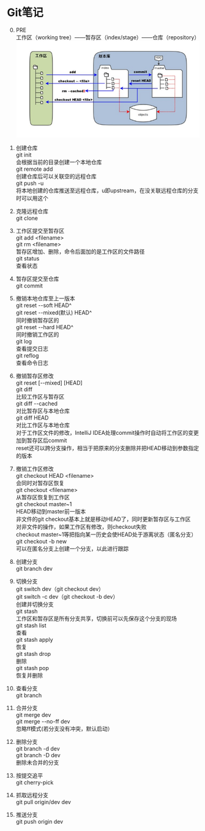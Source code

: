 # Git笔记

0. PRE<br>
工作区（working tree）——暂存区（index/stage）——仓库（repository）
![git基础概念](https://github.com/lvv9/lvv9.github.io/blob/master/pic/1352126739_7909.jpg?raw=true)

1. 创建仓库<br>
git init<br>
会根据当前的目录创建一个本地仓库<br>
git remote add<br>
创建仓库后可以关联空的远程仓库<br>
git push -u<br>
将本地创建的仓库推送至远程仓库，u即upstream，在没关联远程仓库的分支时可以用这个

2. 克隆远程仓库<br>
git clone

3. 工作区提交至暂存区<br>
git add \<filename><br>
git rm \<filename><br>
暂存区增加、删除，命令后面加的是工作区的文件路径<br>
git status<br>
查看状态

4. 暂存区提交至仓库<br>
git commit

5. 撤销本地仓库至上一版本<br>
git reset --soft HEAD^<br>
git reset --mixed(默认) HEAD^<br>
同时撤销暂存区的<br>
git reset --hard HEAD^<br>
同时撤销工作区的<br>
git log<br>
查看提交日志<br>
git reflog<br>
查看命令日志

6. 撤销暂存区修改<br>
git reset \[--mixed\] \[HEAD\]<br>
git diff<br>
比较工作区与暂存区<br>
git diff --cached<br>
对比暂存区与本地仓库<br>
git diff HEAD<br>
对比工作区与本地仓库<br>
对于工作区文件的修改，IntelliJ IDEA处理commit操作时自动将工作区的变更加到暂存区后commit<br>
reset还可以跨分支操作，相当于把原来的分支删除并把HEAD移动到参数指定的版本

7. 撤销工作区修改<br>
git checkout HEAD \<filename\><br>
会同时对暂存区恢复<br>
git checkout \<filename\><br>
从暂存区恢复到工作区<br>
git checkout master\~1<br>
HEAD移动到master前一版本<br>
非文件的git checkout基本上就是移动HEAD了，同时更新暂存区与工作区<br>
对非文件的操作，如果工作区有修改，则checkout失败<br>
checkout master~1等把指向某一历史会使HEAD处于游离状态（匿名分支）<br>
git checkout -b new<br>
可以在匿名分支上创建一个分支，以此进行跟踪

8. 创建分支<br>
git branch dev

9. 切换分支<br>
git switch dev（git checkout dev）<br>
git switch -c dev（git checkout -b dev）<br>
创建并切换分支<br>
git stash<br>
工作区和暂存区是所有分支共享，切换前可以先保存这个分支的现场<br>
git stash list<br>
查看<br>
git stash apply<br>
恢复<br>
git stash drop<br>
删除<br>
git stash pop  
恢复并删除

10. 查看分支<br>
git branch

11. 合并分支<br>
git merge dev<br>
git merge --no-ff dev<br>
忽略ff模式(若分支没有冲突，默认启动）

12. 删除分支<br>
git branch -d dev<br>
git branch -D dev<br>
删除未合并的分支

13. 按提交追平<br>
git cherry-pick

14. 抓取远程分支<br>
git pull origin/dev dev

15. 推送分支<br>
git push origin dev
